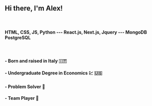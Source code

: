 ## Hi there, I'm Alex!
<br/>


#### HTML, CSS, JS, Python --- React.js, Next.js, Jquery --- MongoDB PostgreSQL
<br/>

####  - Born and raised in Italy :it:
####  - Undergraduate Degree in Economics :chart:  :us:
####  - Problem Solver 🤔
####  - Team Player 👯

<!--
**AlexParis31/AlexParis31** is a ✨ _special_ ✨ repository because its `README.md` (this file) appears on your GitHub profile.

Here are some ideas to get you started:

- 🔭 I’m currently working on ...
- 🌱 I’m currently learning ...
- 👯 I’m looking to collaborate on ...
- 🤔 I’m looking for help with ...
- 💬 Ask me about ...
- 📫 How to reach me: ...
- 😄 Pronouns: ...
- ⚡ Fun fact: ...
-->
